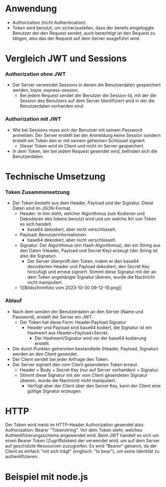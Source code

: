 # Anwendung
- Authorization (nicht Authentication).
- Token wird benutzt, um sicherzustellen, dass der bereits eingeloggte Benutzer der den Request sendet, auch berechtigt ist den Request zu tätigen, also das der Request auf dem Server ausgeführt wird.

# Vergleich JWT und Sessions
### Authorization ohne JWT
- Der Server verwendet Sessions in denen die Benutzerdaten gespeichert werden, bspw. express-session.
	- Bei jedem Request sendet der Benutzer die Session-Id, mit der die Session des Benutzers auf dem Server Identifiziert wird in der die Benutzerdaten vorhanden sind.

### Authorization mit JWT
- Wie bei Sessions muss sich der Benutzer mit seinem Password anmelden. Der Server erstellt bei der Anmeldung keine Session sondern erstellt ein Token den er mit seinem geheimen Schlüssel signiert.
	- Dieser Token wird im Client und nicht im Server gespeichert.
- In dem Token, der bei jedem Request gesendet wird, befinden sich die Benutzerdaten.

# Technische Umsetzung

### Token Zusammensetzung
- Der Token besteht aus dem Header, Payload und der Signatur. Diese Daten sind im JSON-Format.
	- Header: In ihm steht, welcher Algorithmus zum Kodieren und Dekodieren des tokens benutzt wird und um welche Art von Token es sich handelt.
		- base64 dekodiert, aber nicht verschlüsselt.
	- Payload: Benutzerinformationen.
		- base64 dekodiert, aber nicht verschlüsselt.
	- Signatur: Der Algorithmus (ein Hash-Algorithmus), der ein String aus den Daten (Header, Payload und Secret Key) erzeugt (der String ist also die Signatur).
		- Der Server überprüft den Token, indem er den base64 decodierten Header und Payload dekodiert, den Secret Key hinzufügt und erneut signiert. Stimmt diese Signatur mit der an dem Token angehängte Signatur überein, wurde die Nachricht nicht manipuliert.
	- ![[Bildschirmfoto vom 2023-10-30 09-12-19.png]]

### Ablauf 
- Nach dem senden der Benutzerdaten an den Server (Name und Password), erstellt der Server ein JWT.
	- Der Token hat diese Form: Header.Payload.Signatur
		- Header und Payload sind base64 kodiert, die Signatur ist ein Hashwert aus Header+Payload+Secret.
			- Der Hashwert/Signatur wird vor der base64 kodierung erstellt.
- Die durch Punkten getrennten bestandteile (Header, Payload, Signatur) werden an den Client gesendet.
- Der Client sendet bei jeder Anfrage den Token.
- Der Server signiert den vom Client gesendeten Token erneut.
	- Header + Body + Secret Key (nur auf Server vorhanden) = Signatur.
	- Stimmt diese Signatur mit der vom Client gesendeten  Signatur überein, wurde die Nachricht nicht manipuliert.
		- Verfügt aber der Client über den Secret Key, kann der Client eine gültige Signatur erzeugen.

# HTTP
Der Token wird meist im HTTP-Header Authorization gesendet 
also: Authorization: Bearer "Tokenstring".
Vor dem Token steht, welches Authentifizierungsschema angewendet wird. Beim JWT handelt es sich um einen Bearer Token (Zugriffstoken) der verwendet wird, um auf dem Server auf geschützte Ressourcen zuzugreifen.
Es wird "Bearer" genannt, da der Client es einfach "mit sich trägt" (englisch: "to bear"), um seine Identität zu authentifizieren.

# Beispiel mit node.js


